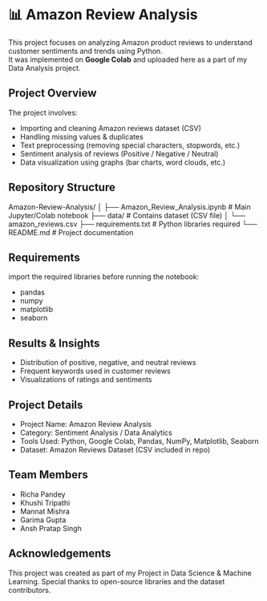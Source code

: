 # 📊 Amazon Review Analysis  

This project focuses on analyzing Amazon product reviews to understand customer sentiments and trends using Python.  
It was implemented on **Google Colab** and uploaded here as a part of my Data Analysis project.  


##  Project Overview  
The project involves:  
- Importing and cleaning Amazon reviews dataset (CSV)  
- Handling missing values & duplicates  
- Text preprocessing (removing special characters, stopwords, etc.)  
- Sentiment analysis of reviews (Positive / Negative / Neutral)  
- Data visualization using graphs (bar charts, word clouds, etc.)  


##  Repository Structure  
Amazon-Review-Analysis/
│
├── Amazon_Review_Analysis.ipynb # Main Jupyter/Colab notebook
├── data/ # Contains dataset (CSV file)
│ └── amazon_reviews.csv
├── requirements.txt # Python libraries required
└── README.md # Project documentation


##  Requirements  
import the required libraries before running the notebook:  

- pandas
- numpy
- matplotlib
- seaborn


##  Results & Insights

- Distribution of positive, negative, and neutral reviews
- Frequent keywords used in customer reviews
- Visualizations of ratings and sentiments

##  Project Details

- Project Name: Amazon Review Analysis
- Category: Sentiment Analysis / Data Analytics
- Tools Used: Python, Google Colab, Pandas, NumPy, Matplotlib, Seaborn
- Dataset: Amazon Reviews Dataset (CSV included in repo)

## Team Members
- Richa Pandey
- Khushi Tripathi
- Mannat Mishra
- Garima Gupta
- Ansh Pratap Singh

##  Acknowledgements

This project was created as part of my Project in Data Science & Machine Learning.
Special thanks to open-source libraries and the dataset contributors.

